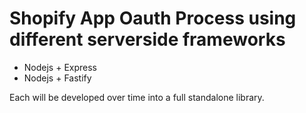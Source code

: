 # Shopify App Oauth Process using different serverside frameworks

- Nodejs + Express
- Nodejs + Fastify

Each will be developed over time into a full standalone library.